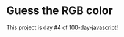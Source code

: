 # Guess the RGB color

This project is day #4 of <a href="https://github.com/grigoryan-m/100-day-javascript.git">100-day-javascript</a>!
